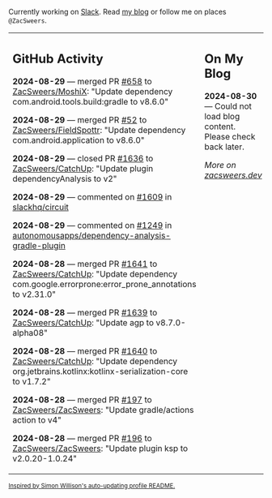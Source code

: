 Currently working on [Slack](https://slack.com/). Read [my blog](https://zacsweers.dev/) or follow me on places `@ZacSweers`.

<table><tr><td valign="top" width="60%">

## GitHub Activity
<!-- githubActivity starts -->
**2024-08-29** — merged PR [#658](https://github.com/ZacSweers/MoshiX/pull/658) to [ZacSweers/MoshiX](https://github.com/ZacSweers/MoshiX): "Update dependency com.android.tools.build:gradle to v8.6.0"

**2024-08-29** — merged PR [#52](https://github.com/ZacSweers/FieldSpottr/pull/52) to [ZacSweers/FieldSpottr](https://github.com/ZacSweers/FieldSpottr): "Update dependency com.android.application to v8.6.0"

**2024-08-29** — closed PR [#1636](https://github.com/ZacSweers/CatchUp/pull/1636) to [ZacSweers/CatchUp](https://github.com/ZacSweers/CatchUp): "Update plugin dependencyAnalysis to v2"

**2024-08-29** — commented on [#1609](https://github.com/slackhq/circuit/issues/1609#issuecomment-2318399460) in [slackhq/circuit](https://github.com/slackhq/circuit)

**2024-08-29** — commented on [#1249](https://github.com/autonomousapps/dependency-analysis-gradle-plugin/issues/1249#issuecomment-2318393956) in [autonomousapps/dependency-analysis-gradle-plugin](https://github.com/autonomousapps/dependency-analysis-gradle-plugin)

**2024-08-28** — merged PR [#1641](https://github.com/ZacSweers/CatchUp/pull/1641) to [ZacSweers/CatchUp](https://github.com/ZacSweers/CatchUp): "Update dependency com.google.errorprone:error_prone_annotations to v2.31.0"

**2024-08-28** — merged PR [#1639](https://github.com/ZacSweers/CatchUp/pull/1639) to [ZacSweers/CatchUp](https://github.com/ZacSweers/CatchUp): "Update agp to v8.7.0-alpha08"

**2024-08-28** — merged PR [#1640](https://github.com/ZacSweers/CatchUp/pull/1640) to [ZacSweers/CatchUp](https://github.com/ZacSweers/CatchUp): "Update dependency org.jetbrains.kotlinx:kotlinx-serialization-core to v1.7.2"

**2024-08-28** — merged PR [#197](https://github.com/ZacSweers/ZacSweers/pull/197) to [ZacSweers/ZacSweers](https://github.com/ZacSweers/ZacSweers): "Update gradle/actions action to v4"

**2024-08-28** — merged PR [#196](https://github.com/ZacSweers/ZacSweers/pull/196) to [ZacSweers/ZacSweers](https://github.com/ZacSweers/ZacSweers): "Update plugin ksp to v2.0.20-1.0.24"
<!-- githubActivity ends -->
</td><td valign="top" width="40%">

## On My Blog
<!-- blog starts -->
**2024-08-30** — Could not load blog content. Please check back later.
<!-- blog ends -->
_More on [zacsweers.dev](https://zacsweers.dev/)_
</td></tr></table>

<sub><a href="https://simonwillison.net/2020/Jul/10/self-updating-profile-readme/">Inspired by Simon Willison's auto-updating profile README.</a></sub>